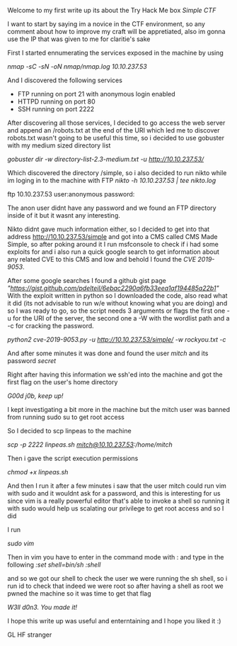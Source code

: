 Welcome to my first write up its about the Try Hack Me box _Simple CTF_

I want to start by saying im a novice in the CTF environment, so any comment about how to improve my craft will be appretiated, also im gonna use the IP that was given to me for claritie's sake


First I started ennumerating the services exposed in the machine by using

_nmap -sC -sN -oN nmap/nmap.log 10.10.237.53_

And I discovered the following services

 - FTP running on port 21 with anonymous login enabled
 - HTTPD running on port 80 
 - SSH running on port 2222

After discovering all those services, I decided to go access the web server and append an /robots.txt at the end of the URI which led me to discover robots.txt wasn't going to be useful this time, so i decided to use gobuster with my medium sized directory list

_gobuster dir -w directory-list-2.3-medium.txt -u http://10.10.237.53/_

Which discovered the directory /simple, so i also decided to run nikto while im loging in to the machine with FTP
 _nikto -h 10.10.237.53 | tee nikto.log_

ftp 10.10.237.53
user:anonymous
password: 

The anon user didnt have any password and we found an FTP directory inside of it but it wasnt any interesting.

Nikto didnt gave much information either, so I decided to get into that address http://10.10.237.53/simple and got into a CMS called CMS Made Simple, so after poking around it I run msfconsole to check if i had some exploits for and i also run a quick google search to get information about any related CVE to this CMS and low and behold I found the _CVE 2019-9053_.

After some google searches I found a github gist page _"https://gist.github.com/pdelteil/6ebac2290a6fb33eea1af194485a22b1"_
With the exploit written in python so I downloaded the code, also read what it did (its not advisable to run w/e without knowing what you are doing) and so I was ready to go, so the script needs 3 arguments or flags the first one -u for the URI of the server, the second one a -W with the wordlist path and a -c for cracking the password.

_python2 cve-2019-9053.py -u http://10.10.237.53/simple/ -w rockyou.txt -c_

And after some minutes it was done and found the user *mitch* and its password *secret* 

Right after having this information we ssh'ed into the machine and got the first flag on the user's home directory

_G00d j0b, keep up!_


I kept investigating a bit more in the machine but the mitch user was banned from running sudo su to get root access

So I decided to scp linpeas to the machine 

_scp -p 2222 linpeas.sh mitch@10.10.237.53:/home/mitch_

Then i gave the script execution permissions 

_chmod +x linpeas.sh_

And then I run it after a few minutes i saw that the user mitch could run vim with sudo and it wouldnt ask for a password, and this is interesting for us since vim is a really powerful editor that's able to invoke a shell so running it with sudo would help us scalating our privilege to get root access and so I did

I run

_sudo vim_

Then in vim you have to enter in  the command mode with : and type in the following
_:set shell=bin/sh_
_:shell_

and so we got our shell to check the user we were running the sh shell, so i run id to check that indeed we were root
so after having a shell as root we pwned the machine so it was time to get that flag

_W3ll d0n3. You made it!_

I hope this write up was useful and enterntaining and I hope you liked it :)

GL HF stranger 
